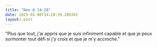 ```yaml
---
title: "Neo @ 14:28"
date: 2025-05-08T14:28:39.286362
layout: post
---
```


"Plus que tout, j'ai appris que je suis infiniment capable et que je peux surmonter tout défi si j'y crois et que je m'y accroche."